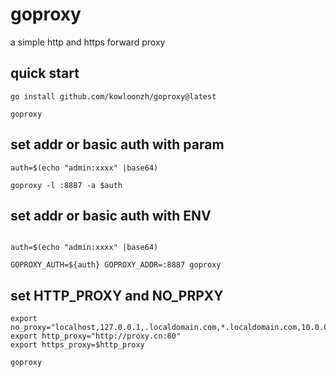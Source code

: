 # goproxy
a simple http and https forward proxy

## quick start
```
go install github.com/kowloonzh/goproxy@latest

goproxy 

```

## set addr or basic auth with param
```
auth=$(echo "admin:xxxx" |base64)

goproxy -l :8887 -a $auth
```

## set  addr or basic auth with ENV
```

auth=$(echo "admin:xxxx" |base64)

GOPROXY_AUTH=${auth} GOPROXY_ADDR=:8887 goproxy
```

## set HTTP_PROXY and NO_PRPXY
```
export no_proxy="localhost,127.0.0.1,.localdomain.com,*.localdomain.com,10.0.0.1/8"
export http_proxy="http://proxy.cn:80"
export https_proxy=$http_proxy

goproxy
```
